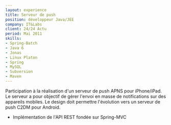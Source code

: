 ```yaml
---
layout: experience
title: Serveur de push
position: développeur Java/JEE
company: IT&Labs
client: 24/24 Actu
period: Mai 2011
skills:
- Spring-Batch
- Java 6
- Jonas
- Linux Platon
- Spring
- MySQL
- Subversion
- Maven
---
```

Participation à la réalisation d'un serveur de push APNS pour iPhone/iPad. Le serveur a pour objectif de gérer l'envoi en masse de notifications sur des appareils mobiles. Le design doit permettre l'évolution vers un serveur de push C2DM pour Android.

* Implémentation de l'API REST fondée sur Spring-MVC

